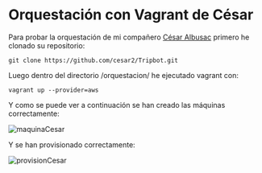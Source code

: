 # Orquestación con Vagrant de César

Para probar la orquestación de mi compañero [César Albusac](https://github.com/cesar2/Tripbot/) primero he clonado su repositorio:

```
git clone https://github.com/cesar2/Tripbot.git 
```

Luego dentro del directorio /orquestacion/ he ejecutado vagrant con:

```
vagrant up --provider=aws
```
Y como se puede ver a continuación se han creado las máquinas correctamente:

![maquinaCesar](http://i1042.photobucket.com/albums/b422/Pedro_Gazquez_Navarrete/maquinasCesar_zpst1ban2a6.png)

Y se han provisionado correctamente:

![provisionCesar](http://i1042.photobucket.com/albums/b422/Pedro_Gazquez_Navarrete/provisionCesar_zpsryogvdnw.png)
